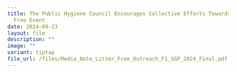 ```yaml
---
title: The Public Hygiene Council Encourages Collective Efforts Towards a Litter
  Free Event
date: 2024-09-23
layout: file
description: ""
image: ""
variant: tiptap
file_url: /files/Media_Note_Litter_Free_Outreach_F1_SGP_2024_Final.pdf
---
```

